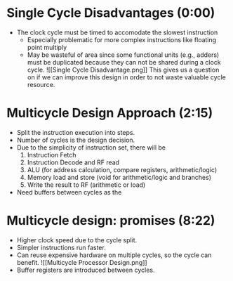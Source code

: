 # Single Cycle Disadvantages (0:00)
- The clock cycle must be timed to accomodate the slowest instruction
	- Especially problematic for more complex instructions like floating point multiply
	- May be wasteful of area since some functional units (e.g., adders) must be duplicated because they can not be shared during a clock cycle.
	![[Single Cycle Disadvantage.png]]
This gives us a question on if we can improve this design in order to not waste valuable cycle resource.
# Multicycle Design Approach (2:15)
- Split the instruction execution into steps.
- Number of cycles is the design decision.
- Due to the simplicity of instruction set, there will be
	1. Instruction Fetch
	2. Instruction Decode and RF read
	3. ALU (for address calculation, compare registers, arithmetic/logic)
	4. Memory load and store (void for arithmetic/logic and branches)
	5. Write the result to RF (arithmetic or load)
- Need buffers between cycles as the
# Multicycle design: promises (8:22)
- Higher clock speed due to the cycle split.
- Simpler instructions run faster.
- Can reuse expensive hardware on multiple cycles, so the cycle can benefit.
![[Multicycle Processor Design.png]]
- Buffer registers are introduced between cycles.